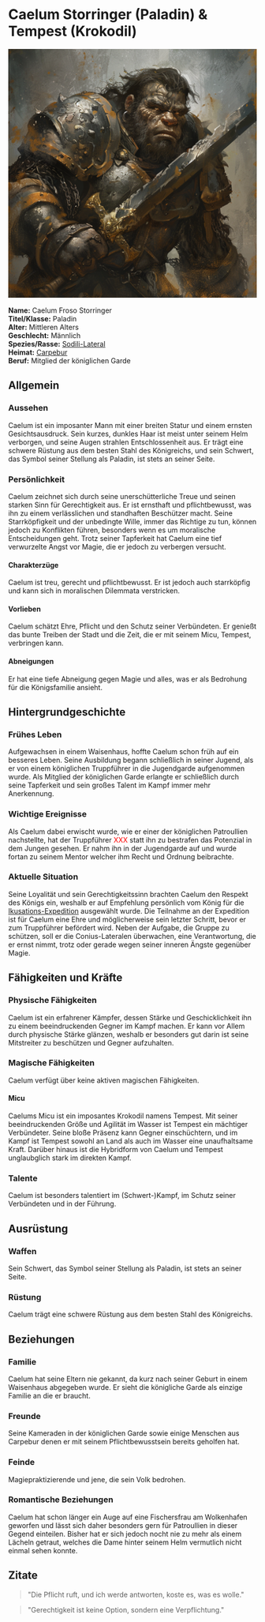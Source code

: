 # Caelum Storringer (Paladin) & Tempest (Krokodil)

![Caelum Storringer](./images/Sodili-Lateral_Caelum-Froso-Storringer.png)

**Name:** Caelum Froso Storringer  
**Titel/Klasse:** Paladin  
**Alter:** Mittleren Alters  
**Geschlecht:** Männlich  
**Spezies/Rasse:** [Sodili-Lateral](/content/Volk_/Lateralen/index.md)  
**Heimat:** [Carpebur](/content/Himmelskoerper_/Agranum/Kontinent_/Gurontis/Sodili-Hauptstadt_Carpebur/index.md)  
**Beruf:** Mitglied der königlichen Garde  

## Allgemein

### Aussehen
Caelum ist ein imposanter Mann mit einer breiten Statur und einem ernsten Gesichtsausdruck.
Sein kurzes, dunkles Haar ist meist unter seinem Helm verborgen, und seine Augen strahlen Entschlossenheit aus.
Er trägt eine schwere Rüstung aus dem besten Stahl des Königreichs, und sein Schwert, das Symbol seiner Stellung als Paladin, ist stets an seiner Seite.

### Persönlichkeit
Caelum zeichnet sich durch seine unerschütterliche Treue und seinen starken Sinn für Gerechtigkeit aus.
Er ist ernsthaft und pflichtbewusst, was ihn zu einem verlässlichen und standhaften Beschützer macht.
Seine Starrköpfigkeit und der unbedingte Wille, immer das Richtige zu tun, können jedoch zu Konflikten führen, besonders wenn es um moralische Entscheidungen geht. Trotz seiner Tapferkeit hat Caelum eine tief verwurzelte Angst vor Magie, die er jedoch zu verbergen versucht.

#### Charakterzüge
Caelum ist treu, gerecht und pflichtbewusst.
Er ist jedoch auch starrköpfig und kann sich in moralischen Dilemmata verstricken.

#### Vorlieben
Caelum schätzt Ehre, Pflicht und den Schutz seiner Verbündeten.
Er genießt das bunte Treiben der Stadt und die Zeit, die er mit seinem Micu, Tempest, verbringen kann.

#### Abneigungen
Er hat eine tiefe Abneigung gegen Magie und alles, was er als Bedrohung für die Königsfamilie ansieht.

## Hintergrundgeschichte

### Frühes Leben
Aufgewachsen in einem Waisenhaus, hoffte Caelum schon früh auf ein besseres Leben.
Seine Ausbildung begann schließlich in seiner Jugend, als er von einem königlichen Truppführer in die Jugendgarde aufgenommen wurde.
Als Mitglied der königlichen Garde erlangte er schließlich durch seine Tapferkeit und sein großes Talent im Kampf immer mehr Anerkennung.

### Wichtige Ereignisse
Als Caelum dabei erwischt wurde, wie er einer der königlichen Patroullien nachstellte, hat der Truppführer <span style="color: red;">XXX</span> statt ihn zu bestrafen das Potenzial in dem Jungen gesehen.
Er nahm ihn in der Jugendgarde auf und wurde fortan zu seinem Mentor welcher ihm Recht und Ordnung beibrachte. 

### Aktuelle Situation
Seine Loyalität und sein Gerechtigkeitssinn brachten Caelum den Respekt des Königs ein, weshalb er auf Empfehlung persönlich vom König für die [Ikusations-Expedition](/content/Ereignis_/Ikusation.md) ausgewählt wurde.
Die Teilnahme an der Expedition ist für Caelum eine Ehre und möglicherweise sein letzter Schritt, bevor er zum Truppführer befördert wird.
Neben der Aufgabe, die Gruppe zu schützen, soll er die Conius-Lateralen überwachen, eine Verantwortung, die er ernst nimmt, trotz oder gerade wegen seiner inneren Ängste gegenüber Magie.

## Fähigkeiten und Kräfte

### Physische Fähigkeiten
Caelum ist ein erfahrener Kämpfer, dessen Stärke und Geschicklichkeit ihn zu einem beeindruckenden Gegner im Kampf machen.
Er kann vor Allem durch physische Stärke glänzen, weshalb er besonders gut darin ist seine Mitstreiter zu beschützen und Gegner aufzuhalten.

### Magische Fähigkeiten
Caelum verfügt über keine aktiven magischen Fähigkeiten.

#### Micu
Caelums Micu ist ein imposantes Krokodil namens Tempest.
Mit seiner beeindruckenden Größe und Agilität im Wasser ist Tempest ein mächtiger Verbündeter.
Seine bloße Präsenz kann Gegner einschüchtern, und im Kampf ist Tempest sowohl an Land als auch im Wasser eine unaufhaltsame Kraft.
Darüber hinaus ist die Hybridform von Caelum und Tempest unglaubglich stark im direkten Kampf. 

### Talente
Caelum ist besonders talentiert im (Schwert-)Kampf, im Schutz seiner Verbündeten und in der Führung.

## Ausrüstung

### Waffen
Sein Schwert, das Symbol seiner Stellung als Paladin, ist stets an seiner Seite.

### Rüstung
Caelum trägt eine schwere Rüstung aus dem besten Stahl des Königreichs.

<!-- ### Sonstiges -->

## Beziehungen

### Familie
Caelum hat seine Eltern nie gekannt, da kurz nach seiner Geburt in einem Waisenhaus abgegeben wurde.
Er sieht die königliche Garde als einzige Familie an die er braucht.

### Freunde
Seine Kameraden in der königlichen Garde sowie einige Menschen aus Carpebur denen er mit seinem Pflichtbewusstsein bereits geholfen hat.

### Feinde
Magiepraktizierende und jene, die sein Volk bedrohen.

### Romantische Beziehungen
Caelum hat schon länger ein Auge auf eine Fischersfrau am Wolkenhafen geworfen und lässt sich daher besonders gern für Patroullien in dieser Gegend einteilen.
Bisher hat er sich jedoch nocht nie zu mehr als einem Lächeln getraut, welches die Dame hinter seinem Helm vermutlich nicht einmal sehen konnte.

## Zitate

> "Die Pflicht ruft, und ich werde antworten, koste es, was es wolle."  

> "Gerechtigkeit ist keine Option, sondern eine Verpflichtung."  

<!-- ## Trivia -->

<!-- ## Anmerkungen -->
